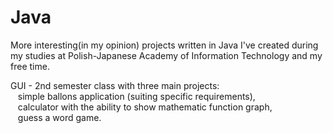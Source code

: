 # Java
More interesting(in my opinion) projects written in Java I've created during my studies at Polish-Japanese Academy of Information Technology and my free time.

GUI - 2nd semester class with three main projects: <br>
&nbsp;&nbsp; simple ballons application (suiting specific requirements), <br>
&nbsp;&nbsp; calculator with the ability to show mathematic function graph, <br>
&nbsp;&nbsp; guess a word game.

